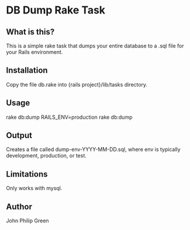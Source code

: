 DB Dump Rake Task
=================

What is this?
-------------

This is a simple rake task that dumps your entire database to a .sql file for your Rails environment.

Installation
------------

Copy the file db.rake into {rails project}/lib/tasks directory.

Usage
-----

rake db:dump
RAILS_ENV=production rake db:dump

Output
------

Creates a file called dump-env-YYYY-MM-DD.sql, where env is typically development, production, or test.

Limitations
-----------

Only works with mysql.

Author
------

John Philip Green
